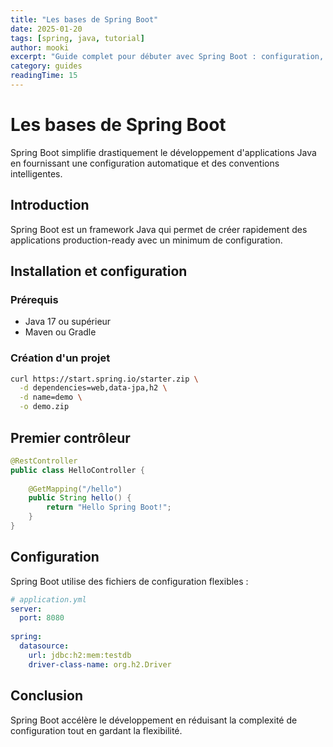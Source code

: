 ```yaml
---
title: "Les bases de Spring Boot"
date: 2025-01-20
tags: [spring, java, tutorial]
author: mooki
excerpt: "Guide complet pour débuter avec Spring Boot : configuration, annotations et premiers pas"
category: guides
readingTime: 15
---
```


# Les bases de Spring Boot

Spring Boot simplifie drastiquement le développement d'applications Java en fournissant une configuration automatique et des conventions intelligentes.

## Introduction

Spring Boot est un framework Java qui permet de créer rapidement des applications production-ready avec un minimum de configuration.

## Installation et configuration

### Prérequis

- Java 17 ou supérieur
- Maven ou Gradle

### Création d'un projet

```bash
curl https://start.spring.io/starter.zip \
  -d dependencies=web,data-jpa,h2 \
  -d name=demo \
  -o demo.zip
```

## Premier contrôleur

```java
@RestController
public class HelloController {
    
    @GetMapping("/hello")
    public String hello() {
        return "Hello Spring Boot!";
    }
}
```

## Configuration

Spring Boot utilise des fichiers de configuration flexibles :

```yaml
# application.yml
server:
  port: 8080
  
spring:
  datasource:
    url: jdbc:h2:mem:testdb
    driver-class-name: org.h2.Driver
```

## Conclusion

Spring Boot accélère le développement en réduisant la complexité de configuration tout en gardant la flexibilité.